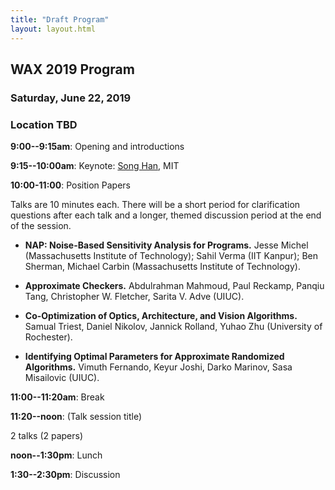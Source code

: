 ```yaml
---
title: "Draft Program"
layout: layout.html
---
```


## WAX 2019 Program

### Saturday, June 22, 2019
### Location TBD

**9:00--9:15am**: Opening and introductions

**9:15--10:00am**: Keynote: [Song Han][songhan], MIT

[songhan]: https://songhan.mit.edu/

**10:00-11:00**: Position Papers

Talks are 10 minutes each. There will be a short period for clarification questions after each talk and a longer, themed discussion period at the end of the session.

- **NAP: Noise-Based Sensitivity Analysis for Programs.**
  Jesse Michel (Massachusetts Institute of Technology); Sahil Verma (IIT Kanpur); Ben Sherman, Michael Carbin (Massachusetts Institute of Technology).

- **Approximate Checkers.**
  Abdulrahman Mahmoud, Paul Reckamp, Panqiu Tang, Christopher W. Fletcher, Sarita V. Adve (UIUC).

- **Co-Optimization of Optics, Architecture, and Vision Algorithms.**
  Samual Triest, Daniel Nikolov, Jannick Rolland, Yuhao Zhu (University of Rochester).

- **Identifying Optimal Parameters for Approximate Randomized Algorithms.**
  Vimuth Fernando, Keyur Joshi, Darko Marinov, Sasa Misailovic (UIUC).

**11:00--11:20am**: Break

**11:20--noon**: (Talk session title)

2 talks (2 papers)

**noon--1:30pm**: Lunch

**1:30--2:30pm**: Discussion
